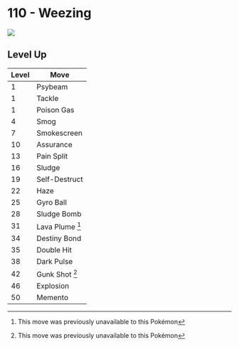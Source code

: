 # 110 - Weezing
![][110]

## Level Up

Level | Move
---   | ---
  1   | Psybeam
  1   | Tackle
  1   | Poison Gas
  4   | Smog
  7   | Smokescreen
 10   | Assurance
 13   | Pain Split
 16   | Sludge
 19   | Self-Destruct
 22   | Haze
 25   | Gyro Ball
 28   | Sludge Bomb
 31   | Lava Plume [^1]
 34   | Destiny Bond
 35   | Double Hit
 38   | Dark Pulse
 42   | Gunk Shot [^1]
 46   | Explosion
 50   | Memento




[^1]: This move was previously unavailable to this Pokémon

[110]: ../img/pokemon/110.png
